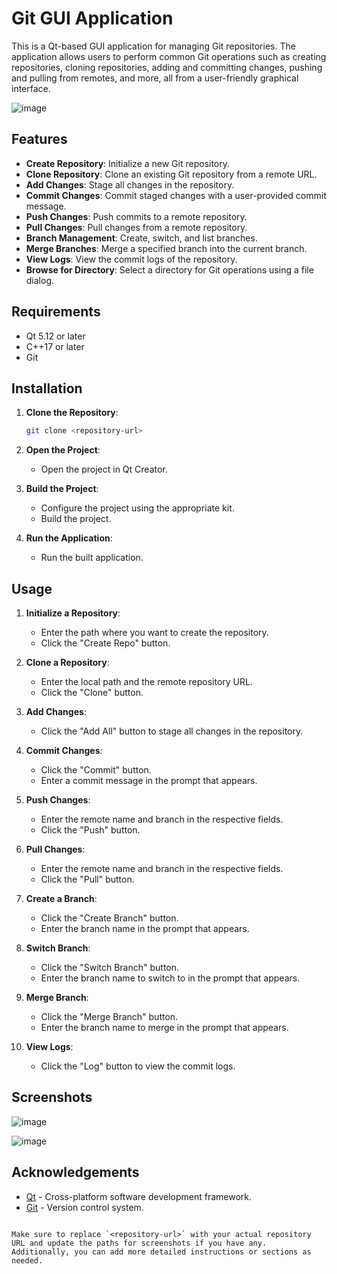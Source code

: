
# Git GUI Application

This is a Qt-based GUI application for managing Git repositories. The application allows users to perform common Git operations such as creating repositories, cloning repositories, adding and committing changes, pushing and pulling from remotes, and more, all from a user-friendly graphical interface.

![image](https://github.com/NadaMohamedMoharram/GIT-GUI-using-Qt/assets/120272090/d82422c4-0def-4f16-83af-2d3dd21a0f70)

## Features

- **Create Repository**: Initialize a new Git repository.
- **Clone Repository**: Clone an existing Git repository from a remote URL.
- **Add Changes**: Stage all changes in the repository.
- **Commit Changes**: Commit staged changes with a user-provided commit message.
- **Push Changes**: Push commits to a remote repository.
- **Pull Changes**: Pull changes from a remote repository.
- **Branch Management**: Create, switch, and list branches.
- **Merge Branches**: Merge a specified branch into the current branch.
- **View Logs**: View the commit logs of the repository.
- **Browse for Directory**: Select a directory for Git operations using a file dialog.

## Requirements

- Qt 5.12 or later
- C++17 or later
- Git

## Installation

1. **Clone the Repository**:
   ```bash
   git clone <repository-url>
   ```

2. **Open the Project**:
   - Open the project in Qt Creator.

3. **Build the Project**:
   - Configure the project using the appropriate kit.
   - Build the project.

4. **Run the Application**:
   - Run the built application.

## Usage

1. **Initialize a Repository**:
   - Enter the path where you want to create the repository.
   - Click the "Create Repo" button.

2. **Clone a Repository**:
   - Enter the local path and the remote repository URL.
   - Click the "Clone" button.

3. **Add Changes**:
   - Click the "Add All" button to stage all changes in the repository.

4. **Commit Changes**:
   - Click the "Commit" button.
   - Enter a commit message in the prompt that appears.

5. **Push Changes**:
   - Enter the remote name and branch in the respective fields.
   - Click the "Push" button.

6. **Pull Changes**:
   - Enter the remote name and branch in the respective fields.
   - Click the "Pull" button.

7. **Create a Branch**:
   - Click the "Create Branch" button.
   - Enter the branch name in the prompt that appears.

8. **Switch Branch**:
   - Click the "Switch Branch" button.
   - Enter the branch name to switch to in the prompt that appears.

9. **Merge Branch**:
   - Click the "Merge Branch" button.
   - Enter the branch name to merge in the prompt that appears.

10. **View Logs**:
    - Click the "Log" button to view the commit logs.

## Screenshots

![image](https://github.com/NadaMohamedMoharram/GIT-GUI-using-Qt/assets/120272090/64161eb0-5a74-4d4b-9dc1-b194aa81e40a)


![image](https://github.com/NadaMohamedMoharram/GIT-GUI-using-Qt/assets/120272090/759fd2ee-8edf-471d-a7c5-fe23ffd0bc90)



## Acknowledgements

- [Qt](https://www.qt.io/) - Cross-platform software development framework.
- [Git](https://git-scm.com/) - Version control system.
```

Make sure to replace `<repository-url>` with your actual repository URL and update the paths for screenshots if you have any. Additionally, you can add more detailed instructions or sections as needed.
